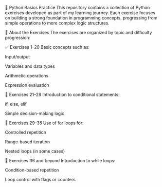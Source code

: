📘 Python Basics Practice
This repository contains a collection of Python exercises developed as part of my learning journey. Each exercise focuses on building a strong foundation in programming concepts, progressing from simple operations to more complex logic structures.

🚀 About the Exercises
The exercises are organized by topic and difficulty progression:

✅ Exercises 1–20
Basic concepts such as:

Input/output

Variables and data types

Arithmetic operations

Expression evaluation

🔁 Exercises 21–28
Introduction to conditional statements:

if, else, elif

Simple decision-making logic

🔂 Exercises 29–35
Use of for loops for:

Controlled repetition

Range-based iteration

Nested loops (in some cases)

🔄 Exercises 36 and beyond
Introduction to while loops:

Condition-based repetition

Loop control with flags or counters
